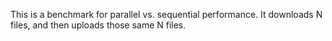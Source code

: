 This is a benchmark for parallel vs. sequential performance. It downloads N files, and then uploads those same N files.



